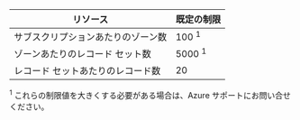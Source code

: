 
| リソース | 既定の制限 
--- | ---
| サブスクリプションあたりのゾーン数 | 100 <sup>1</sup>
| ゾーンあたりのレコード セット数| 5000 <sup>1</sup>
| レコード セットあたりのレコード数| 20

<sup>1</sup> これらの制限値を大きくする必要がある場合は、Azure サポートにお問い合せください。

<!---HONumber=AcomDC_0413_2016-->
